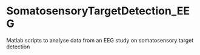 # SomatosensoryTargetDetection_EEG
Matlab scripts to analyse data from an EEG study on somatosensory target detection
